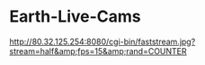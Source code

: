 # Earth-Live-Cams
http://80.32.125.254:8080/cgi-bin/faststream.jpg?stream=half&amp;fps=15&amp;rand=COUNTER

